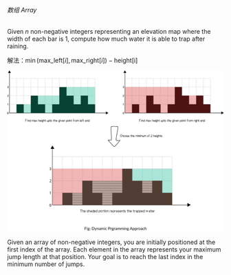 ###### 数组 Array

Given $n$ non-negative integers representing an elevation map where the width of each bar is $1$, compute how much water it is able to trap after raining.

解法：$\min(\text{max_left}[i],\text{max_right}[i]) - \text{height[i]}$

![](./picture/1/8.png)

Given an array of non-negative integers, you are initially positioned at the first index of the array. Each element in the array represents your maximum jump length at that position. Your goal is to reach the last index in the minimum number of jumps.
